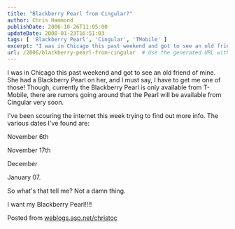 ```yaml
---
title: "Blackberry Pearl from Cingular?"
author: Chris Hammond
publishDate: 2006-10-26T11:05:00
updateDate: 2008-01-23T16:51:03
tags: [ 'Blackberry Pearl', 'Cingular', 'TMobile' ]
excerpt: "I was in Chicago this past weekend and got to see an old friend of mine. She had a Blackberry Pearl on her, and I must say, I have to get me one of those! Though, currently the Blackberry Pearl is only available from T-Mobile, there are rumors going around that the Pearl will be available from Cingular very soon.I&#39;ve been scouring the internet this week trying to find out more info. The various dates I&#39;ve found are:November 6thNovember 17thDecemberJanuary 07.So what&#39;s that tell me? Not a damn thing.I want my Blackberry Pearl!!!! Posted from..."
url: /2006/blackberry-pearl-from-cingular  # Use the generated URL with year
---
```

<p>I was in Chicago this past weekend and got to see an old friend of mine. She had a Blackberry Pearl on her, and I must say, I have to get me one of those! Though, currently the Blackberry Pearl is only available from T-Mobile, there are rumors going around that the Pearl will be available from Cingular very soon.</p><p>I&#39;ve been scouring the internet this week trying to find out more info. The various dates I&#39;ve found are:</p><p>November 6th</p><p>November 17th</p><p>December</p><p>January 07.</p><p>So what&#39;s that tell me? Not a damn thing.</p><p>I want my Blackberry Pearl!!!!</p> Posted from <A href="https://weblogs.asp.net/christoc/">weblogs.asp.net/christoc</a>
